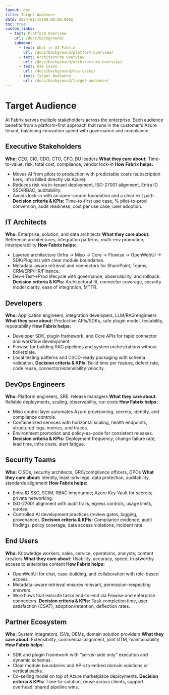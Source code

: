 ```yaml
---
layout: doc
title: Target Audience
date: 2024-01-15T00:00:00.000Z
toc: true
custom_links:
  - text: Platform Overview
    url: /docs/background/
    submenu:
      - text: What is AI Fabrix
        url: /docs/background/platform-overview/
      - text: Architecture Overview
        url: /docs/background/architecture-overview/
      - text: Use Cases
        url: /docs/background/use-cases/
      - text: Target Audience
        url: /docs/background/target-audience/
---
```


# Target Audience

AI Fabrix serves multiple stakeholders across the enterprise. Each audience benefits from a platform-first approach that runs in the customer’s Azure tenant, balancing innovation speed with governance and compliance.

## Executive Stakeholders

**Who:** CEO, CIO, CDO, CTO, CFO, BU leaders
**What they care about:** Time-to-value, risk, total cost, compliance, vendor lock-in
**How Fabrix helps:**

* Moves AI from pilots to production with predictable costs (subscription tiers; infra billed directly via Azure).
* Reduces risk via in-tenant deployment, ISO-27001 alignment, Entra ID SSO/RBAC, auditability.
* Avoids lock-in with an open-source foundation and a clear exit path.
  **Decision criteria & KPIs:** Time-to-first use case, % pilot-to-prod conversion, audit readiness, cost per use case, user adoption.

## IT Architects

**Who:** Enterprise, solution, and data architects
**What they care about:** Reference architectures, integration patterns, multi-env promotion, interoperability
**How Fabrix helps:**

* Layered architecture (Infra → Miso → Core → Flowise → OpenWebUI → SDK/Plugins) with clear module boundaries.
* Metadata-aware retrieval and connectors for SharePoint, Teams, CRM/ERP/HR/Finance.
* Dev→Test→Prod lifecycle with governance, observability, and rollback.
  **Decision criteria & KPIs:** Architectural fit, connector coverage, security model clarity, ease of integration, MTTR.

## Developers

**Who:** Application engineers, integration developers, LLM/RAG engineers
**What they care about:** Productive APIs/SDKs, safe plugin model, testability, repeatability
**How Fabrix helps:**

* Developer SDK, plugin framework, and Core APIs for rapid connector and workflow development.
* Flowise for building RAG pipelines and system orchestrations without boilerplate.
* Local testing patterns and CI/CD-ready packaging with schema validation.
  **Decision criteria & KPIs:** Build time per feature, defect rate, code reuse, connector/extensibility velocity.

## DevOps Engineers

**Who:** Platform engineers, SRE, release managers
**What they care about:** Reliable deployments, scaling, observability, run costs
**How Fabrix helps:**

* Miso control layer automates Azure provisioning, secrets, identity, and compliance controls.
* Containerized services with horizontal scaling, health endpoints, structured logs, metrics, and traces.
* Environment promotion and policy-as-code for consistent releases.
  **Decision criteria & KPIs:** Deployment frequency, change failure rate, lead time, infra costs, alert fatigue.

## Security Teams

**Who:** CISOs, security architects, GRC/compliance officers, DPOs
**What they care about:** Identity, least-privilege, data protection, auditability, standards alignment
**How Fabrix helps:**

* Entra ID SSO, SCIM, RBAC inheritance; Azure Key Vault for secrets; private networking.
* ISO-27001 alignment with audit trails, egress controls, usage limits, quotas.
* Controlled AI development practices (review gates, logging, provenance).
  **Decision criteria & KPIs:** Compliance evidence, audit findings, policy coverage, data access violations, incident rate.

## End Users

**Who:** Knowledge workers, sales, service, operations, analysts, content creators
**What they care about:** Usability, accuracy, speed, trustworthy access to enterprise content
**How Fabrix helps:**

* OpenWebUI for chat, case-building, and collaboration with role-based access.
* Metadata-aware retrieval ensures relevant, permission-respecting answers.
* Workflows that execute tasks end-to-end via Flowise and enterprise connectors.
  **Decision criteria & KPIs:** Task completion time, user satisfaction (CSAT), adoption/retention, deflection rates.

## Partner Ecosystem

**Who:** System integrators, ISVs, OEMs, domain solution providers
**What they care about:** Extensibility, commercial alignment, joint GTM, maintainability
**How Fabrix helps:**

* SDK and plugin framework with “server-side only” execution and dynamic schemas.
* Clear module boundaries and APIs to embed domain solutions or vertical packs.
* Co-selling model on top of Azure marketplace deployments.
  **Decision criteria & KPIs:** Time-to-solution, reuse across clients, support overhead, shared pipeline wins.
